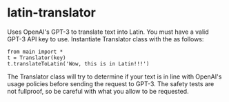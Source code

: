 # latin-translator
Uses OpenAI's GPT-3 to translate text into Latin. You must have a valid GPT-3 API key to use. 
Instantiate Translator class with the as follows:

    from main import *
    t = Translator(key)
    t.translateToLatin('Wow, this is in Latin!!!')


The Translator class will try to determine if your text is in line with OpenAI's usage policies 
before sending the request to GPT-3. The safety tests are not fullproof, so be careful with what
you allow to be requested.
